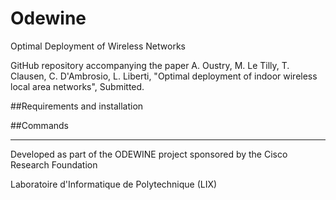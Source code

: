 # Odewine
Optimal Deployment of Wireless Networks

GitHub repository accompanying the paper A. Oustry, M. Le Tilly, T. Clausen, C. D'Ambrosio, L. Liberti, "Optimal deployment of indoor wireless local area networks", Submitted.

##Requirements and installation


##Commands





------------------------------------------------------------------------------------------
Developed as part of the ODEWINE project sponsored by the Cisco Research Foundation

Laboratoire d'Informatique de Polytechnique (LIX)
